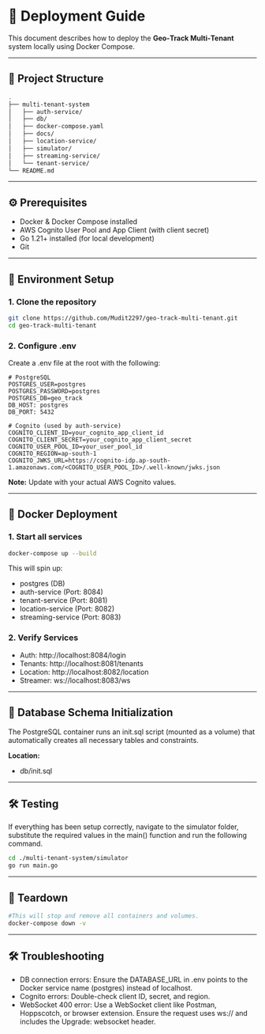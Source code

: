 # 🚀 Deployment Guide

This document describes how to deploy the **Geo‑Track Multi‑Tenant** system locally using Docker Compose.

---

## 📁 Project Structure
```bash
.
├── multi-tenant-system
│   ├── auth-service/
│   ├── db/
│   ├── docker-compose.yaml
│   ├── docs/
│   ├── location-service/
│   ├── simulator/
│   ├── streaming-service/
│   └── tenant-service/
└── README.md
```


---

## ⚙️ Prerequisites

- Docker & Docker Compose installed
- AWS Cognito User Pool and App Client (with client secret)
- Go 1.21+ installed (for local development)
- Git

---

## 🧪 Environment Setup

### 1. Clone the repository

```bash
git clone https://github.com/Mudit2297/geo-track-multi-tenant.git
cd geo-track-multi-tenant
```

### 2. Configure .env

Create a .env file at the root with the following:

```env
# PostgreSQL
POSTGRES_USER=postgres
POSTGRES_PASSWORD=postgres
POSTGRES_DB=geo_track
DB_HOST: postgres
DB_PORT: 5432

# Cognito (used by auth-service)
COGNITO_CLIENT_ID=your_cognito_app_client_id
COGNITO_CLIENT_SECRET=your_cognito_app_client_secret
COGNITO_USER_POOL_ID=your_user_pool_id
COGNITO_REGION=ap-south-1
COGNITO_JWKS_URL=https://cognito-idp.ap-south-1.amazonaws.com/<COGNITO_USER_POOL_ID>/.well-known/jwks.json
```
**Note:** Update with your actual AWS Cognito values.

---

## 🐳 Docker Deployment

### 1. Start all services

```bash
docker-compose up --build
```  

This will spin up:
- postgres (DB)
- auth-service (Port: 8084)
- tenant-service (Port: 8081)
- location-service (Port: 8082)
- streaming-service (Port: 8083)

### 2. Verify Services

- Auth: http://localhost:8084/login
- Tenants: http://localhost:8081/tenants
- Location: http://localhost:8082/location 
- Streamer: ws://localhost:8083/ws

---

## 🧱 Database Schema Initialization

The PostgreSQL container runs an init.sql script (mounted as a volume) that automatically creates all necessary tables and constraints.  

**Location:**  
- db/init.sql

---

## 🛠 Testing

If everything has been setup correctly, navigate to the simulator folder, substitute the required values in the main() function and run the following command.

```bash
cd ./multi-tenant-system/simulator
go run main.go
```

---

## 🧼 Teardown
```bash 
#This will stop and remove all containers and volumes.
docker-compose down -v
```

--- 

## 🛠 Troubleshooting

- DB connection errors: Ensure the DATABASE_URL in .env points to the Docker service name (postgres) instead of localhost.
- Cognito errors: Double-check client ID, secret, and region.
- WebSocket 400 error: Use a WebSocket client like Postman, Hoppscotch, or browser extension. Ensure the request uses ws:// and includes the Upgrade: websocket header.